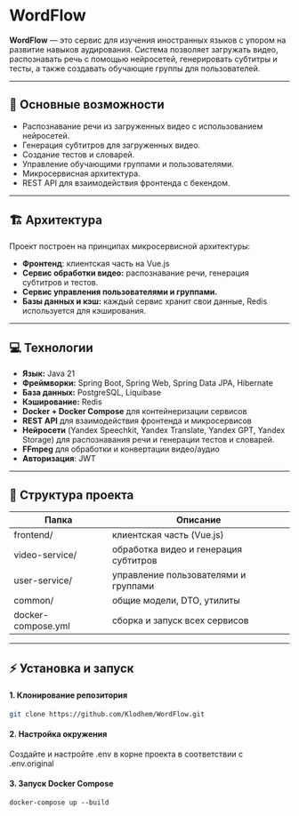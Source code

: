 # WordFlow

**WordFlow** — это сервис для изучения иностранных языков с упором на развитие навыков аудирования. Система позволяет загружать видео, распознавать речь с помощью нейросетей, генерировать субтитры и тесты, а также создавать обучающие группы для пользователей.

---
## 🚀 Основные возможности

- Распознавание речи из загруженных видео с использованием нейросетей.
- Генерация субтитров для загруженных видео.
- Создание тестов и словарей.
- Управление обучающими группами и пользователями.
- Микросервисная архитектура.
- REST API для взаимодействия фронтенда с бекендом.

---
## 🏗 Архитектура

Проект построен на принципах микросервисной архитектуры:
- **Фронтенд**: клиентская часть на Vue.js
- **Сервис обработки видео:** распознавание речи, генерация субтитров и тестов.
- **Сервис управления пользователями и группами.**
- **Базы данных и кэш:** каждый сервис хранит свои данные, Redis используется для кэширования.

---
## 💻 Технологии

- **Язык:** Java 21
- **Фреймворки:** Spring Boot, Spring Web, Spring Data JPA, Hibernate
- **База данных:** PostgreSQL, Liquibase
- **Кэширование:** Redis
- **Docker + Docker Compose** для контейнеризации сервисов
- **REST API** для взаимодействия фронтенда и микросервисов
- **Нейросети** (Yandex Speechkit, Yandex Translate, Yandex GPT, Yandex Storage) для распознавания речи и генерации тестов и словарей.
- **FFmpeg** для обработки и конвертации видео/аудио
- **Авторизация**: JWT

---
## 📂 Структура проекта

| Папка              | Описание                              |
| ------------------ | ------------------------------------- |
| frontend/          | клиентская часть (Vue.js)             |
| video-service/     | обработка видео и генерация субтитров |
| user-service/      | управление пользователями и группами  |
| common/            | общие модели, DTO, утилиты            |
| docker-compose.yml | сборка и запуск всех сервисов         |

---
## ⚡ Установка и запуск

#### 1. Клонирование репозитория
```bash
git clone https://github.com/Klodhem/WordFlow.git
```
#### 2. Настройка окружения
Создайте и настройте .env в корне проекта в соответствии с .env.original
#### 3. Запуск Docker Compose
```
docker-compose up --build
```
